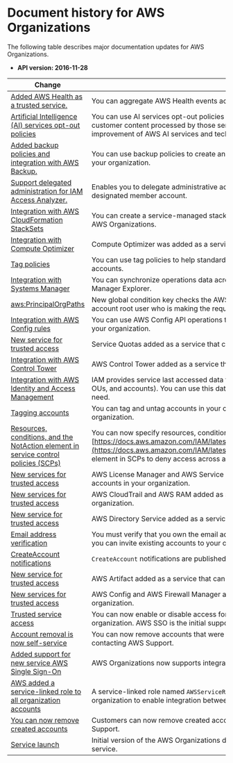 # Document history for AWS Organizations<a name="document-history"></a>

The following table describes major documentation updates for AWS Organizations\.
+ **API version: 2016\-11\-28**

| Change | Description | Date | 
| --- |--- |--- |
| [Added AWS Health as a trusted service\.](https://docs.aws.amazon.com/organizations/latest/userguide/services-that-can-integrate-health.html) | You can aggregate AWS Health events across accounts in your organization\. | August 4, 2020 | 
| [Artificial Intelligence \(AI\) services opt\-out policies](https://docs.aws.amazon.com/organizations/latest/userguide/orgs_manage_policies_ai-opt-out.html) | You can use AI services opt\-out policies to control whether AWS AI services may store and use customer content processed by those services \(AI content\) for the development and continuous improvement of AWS AI services and technologies\. | July 8, 2020 | 
| [Added backup policies and integration with AWS Backup\.](https://docs.aws.amazon.com/organizations/latest/userguide/orgs_manage_policies_backup.html) | You can use backup policies to create and enforce backup policies across all of the accounts in your organization\. | June 24, 2020 | 
| [Support delegated administration for IAM Access Analyzer\.](https://docs.aws.amazon.com/IAM/latest/UserGuide/access-analyzer-getting-started.html#access-analyzer-enabling) | Enables you to delegate administrative access for Access Analyzer in your Organization to a designated member account\. | March 30, 2020 | 
| [Integration with AWS CloudFormation StackSets](https://docs.aws.amazon.com/AWSCloudFormation/latest/UserGuide/what-is-cfnstacksets.html) | You can create a service\-managed stack set to deploy stack instances to accounts managed by AWS Organizations\. | February 11, 2020 | 
| [Integration with Compute Optimizer](https://docs.aws.amazon.com/organizations/latest/userguide/orgs_integrated-services-list.html) | Compute Optimizer was added as a service that can work with accounts in your organization\. | February 4, 2020 | 
| [Tag policies](https://docs.aws.amazon.com/organizations/latest/userguide/orgs_manage_policies_tag-policies.html) | You can use tag policies to help standardize tags across resources in your organization's accounts\. | November 26, 2019 | 
| [Integration with Systems Manager](https://docs.aws.amazon.com/organizations/latest/userguide/orgs_integrated-services-list.html) | You can synchronize operations data across all AWS accounts in your organization in Systems Manager Explorer\. | November 26, 2019 | 
| [aws:PrincipalOrgPaths](https://docs.aws.amazon.com/organizations/latest/userguide/orgs_permissions_overview.html) | New global condition key checks the AWS Organizations path for the IAM user, IAM role, or AWS account root user who is making the request\.  | November 20, 2019 | 
| [Integration with AWS Config rules ](https://docs.aws.amazon.com/organizations/latest/userguide/orgs_integrated-services-list.html) | You can use AWS Config API operations to manage AWS Config rules across all AWS accounts in your organization\. | July 8, 2019 | 
| [New service for trusted access](https://docs.aws.amazon.com/organizations/latest/userguide/orgs_integrated-services-list.html) | Service Quotas added as a service that can work with the accounts in your organization\. | June 24, 2019 | 
| [Integration with AWS Control Tower](https://docs.aws.amazon.com/organizations/latest/userguide/orgs_integrated-services-list.html) | AWS Control Tower added as a service that can work with the accounts in your organization\. | June 24, 2019 | 
| [Integration with AWS Identity and Access Management](https://docs.aws.amazon.com/organizations/latest/userguide/orgs_manage_policies_scp.html) | IAM provides service last accessed data for your organization's entities \(the organization root, OUs, and accounts\)\. You can use this data to restrict access to only the AWS services that you need\. | June 20, 2019 | 
| [Tagging accounts](https://docs.aws.amazon.com/organizations/latest/userguide/orgs_tagging.html) | You can tag and untag accounts in your organization and view tags on an account in your organization\. | June 6, 2019 | 
| [Resources, conditions, and the NotAction element in service control policies \(SCPs\)](https://docs.aws.amazon.com/organizations/latest/userguide/orgs_manage_policies_scp.html) | You can now specify resources, conditions, and the [https://docs.aws.amazon.com/IAM/latest/UserGuide/reference_policies_elements_notaction.html](https://docs.aws.amazon.com/IAM/latest/UserGuide/reference_policies_elements_notaction.html) element in SCPs to deny access across accounts in your organization or organizational unit \(OU\)\.  | March 25, 2019 | 
| [New services for trusted access](https://docs.aws.amazon.com/organizations/latest/userguide/orgs_integrated-services-list.html) | AWS License Manager and AWS Service Catalog added as services that can work with the accounts in your organization\.  | December 21, 2018 | 
| [New services for trusted access](https://docs.aws.amazon.com/organizations/latest/userguide/orgs_integrated-services-list.html) | AWS CloudTrail and AWS RAM added as services that can work with the accounts in your organization\. | December 4, 2018 | 
| [New service for trusted access](https://docs.aws.amazon.com/organizations/latest/userguide/orgs_integrated-services-list.html) | AWS Directory Service added as a service that can work with the accounts in your organization\. | September 25, 2018 | 
| [Email address verification](https://docs.aws.amazon.com/organizations/latest/userguide/orgs_manage_create.html#about-email-verification) | You must verify that you own the email address that is associated with the master account before you can invite existing accounts to your organization\. | September 20, 2018 | 
| [CreateAccount notifications](https://docs.aws.amazon.com/organizations/latest/userguide/orgs_security_incident-response.html#Log-entries-create-account) | `CreateAccount` notifications are published to the master account's CloudTrail logs\. | June 28, 2018 | 
| [New service for trusted access](https://docs.aws.amazon.com/organizations/latest/userguide/orgs_integrated-services-list.html) | AWS Artifact added as a service that can work with the accounts in your organization\. | June 20, 2018 | 
| [New services for trusted access](https://docs.aws.amazon.com/organizations/latest/userguide/orgs_integrated-services-list.html) | AWS Config and AWS Firewall Manager added as services that can work with the accounts in your organization\. | April 18, 2018 | 
| [Trusted service access](https://docs.aws.amazon.com/organizations/latest/userguide/orgs_integrated-services-list.html) | You can now enable or disable access for select AWS services to work in the accounts in your organization\. AWS SSO is the initial supported trusted service\. | March 29, 2018 | 
| [Account removal is now self\-service](https://docs.aws.amazon.com/organizations/latest/userguide/orgs_manage_accounts_remove.html#orgs_manage_accounts_remove-from-managment-account) | You can now remove accounts that were created from within AWS Organizations without contacting AWS Support\. | December 19, 2017 | 
| [Added support for new service AWS Single Sign\-On](https://docs.aws.amazon.com/singlesignon/latest/userguide/) | AWS Organizations now supports integration with AWS Single Sign\-On \(AWS SSO\)\. | December 7, 2017 | 
| [AWS added a service\-linked role to all organization accounts](https://docs.aws.amazon.com/organizations/latest/userguide/orgs_integrate_services.html#orgs_integrate_services-using_slrs) | A service\-linked role named `AWSServiceRoleForOrganizations` is added to all accounts in an organization to enable integration between AWS Organizations and other AWS services\. | October 11, 2017 | 
| [You can now remove created accounts](#document-history) | Customers can now remove created accounts from their organization, with help from AWS Support\. | June 15, 2017 | 
| [Service launch](https://docs.aws.amazon.com/organizations/latest/userguide/) | Initial version of the AWS Organizations documentation that accompanied the launch of the new service\. | February 17, 2017 | 